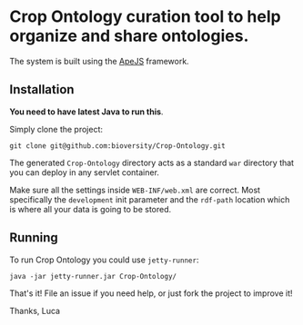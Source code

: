 # Crop Ontology curation tool to help organize and share ontologies.

The system is built using the [ApeJS](https://github.com/lmatteis/apejs)
framework.

## Installation

**You need to have latest Java to run this**.

Simply clone the project:

    git clone git@github.com:bioversity/Crop-Ontology.git

The generated `Crop-Ontology` directory acts as a standard `war` directory that you can deploy in any servlet container. 

Make sure all the settings inside `WEB-INF/web.xml` are correct. Most specifically the `development` init parameter and the `rdf-path` location which is where all your data is going to be stored. 

## Running

To run Crop Ontology you could use `jetty-runner`:

    java -jar jetty-runner.jar Crop-Ontology/

That's it! File an issue if you need help, or just fork the project to improve it!

Thanks,
Luca
